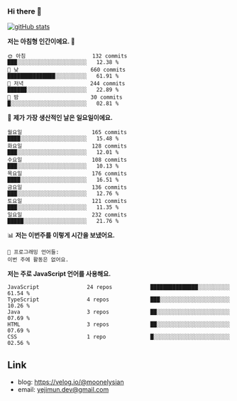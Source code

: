 ### Hi there 👋

<!--
**moonelysian/moonelysian** is a ✨ _special_ ✨ repository because its `README.md` (this file) appears on your GitHub profile.

Here are some ideas to get you started:

- 🔭 I’m currently working on ...
- 🌱 I’m currently learning ...
- 👯 I’m looking to collaborate on ...
- 🤔 I’m looking for help with ...
- 💬 Ask me about ...
- 📫 How to reach me: ...
- 😄 Pronouns: ...
- ⚡ Fun fact: ...
-->

<!-- [![wakatime stats](https://github-readme-stats.vercel.app/api/wakatime?username=moonelysian)](https://github.com/anuraghazra/github-readme-stats) -->

[![gitHub stats](https://github-readme-stats.vercel.app/api?username=moonelysian&show_icons=true)](https://github.com/anuraghazra/github-readme-stats)

<!--START_SECTION:waka-->
**저는 아침형 인간이에요. 🐤** 

```text
🌞 아침                     132 commits         ███░░░░░░░░░░░░░░░░░░░░░░   12.38 % 
🌆 낮　                     660 commits         ███████████████░░░░░░░░░░   61.91 % 
🌃 저녁                     244 commits         ██████░░░░░░░░░░░░░░░░░░░   22.89 % 
🌙 밤　                     30 commits          █░░░░░░░░░░░░░░░░░░░░░░░░   02.81 % 
```
📅 **제가 가장 생산적인 날은 일요일이에요.** 

```text
월요일                      165 commits         ████░░░░░░░░░░░░░░░░░░░░░   15.48 % 
화요일                      128 commits         ███░░░░░░░░░░░░░░░░░░░░░░   12.01 % 
수요일                      108 commits         ███░░░░░░░░░░░░░░░░░░░░░░   10.13 % 
목요일                      176 commits         ████░░░░░░░░░░░░░░░░░░░░░   16.51 % 
금요일                      136 commits         ███░░░░░░░░░░░░░░░░░░░░░░   12.76 % 
토요일                      121 commits         ███░░░░░░░░░░░░░░░░░░░░░░   11.35 % 
일요일                      232 commits         █████░░░░░░░░░░░░░░░░░░░░   21.76 % 
```


📊 **저는 이번주를 이렇게 시간을 보냈어요.** 

```text
💬 프로그래밍 언어들: 
이번 주에 활동은 없어요.
```

**저는 주로 JavaScript 언어를 사용해요.** 

```text
JavaScript               24 repos            ███████████████░░░░░░░░░░   61.54 % 
TypeScript               4 repos             ███░░░░░░░░░░░░░░░░░░░░░░   10.26 % 
Java                     3 repos             ██░░░░░░░░░░░░░░░░░░░░░░░   07.69 % 
HTML                     3 repos             ██░░░░░░░░░░░░░░░░░░░░░░░   07.69 % 
CSS                      1 repo              █░░░░░░░░░░░░░░░░░░░░░░░░   02.56 % 
```




<!--END_SECTION:waka-->


## Link
- blog: https://velog.io/@moonelysian
- email: yejimun.dev@gmail.com
